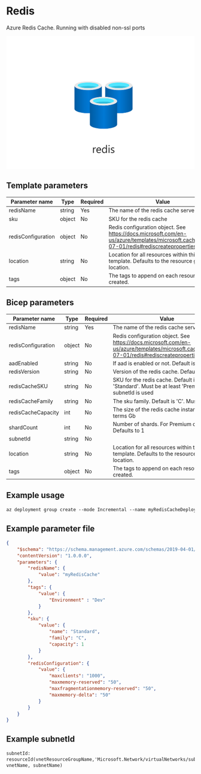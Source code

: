 # Redis

Azure Redis Cache. Running with disabled non-ssl ports

![Resource view](overview.png)

## Template parameters

| Parameter name     | Type   | Required | Value                                                                                     |
|--------------------|--------|----------|-------------------------------------------------------------------------------------------|
| redisName          | string | Yes      | The name of the redis cache server.                                                       |
| sku                | object | No       | SKU for the redis cache                                                                   |
| redisConfiguration | object | No       | Redis configuration object. See https://docs.microsoft.com/en-us/azure/templates/microsoft.cache/2019-07-01/redis#rediscreateproperties-object |
| location           | string | No       | Location for all resources within this template. Defaults to the resource group location. |
| tags               | object | No       | The tags to append on each resource created.                                              |

## Bicep parameters

| Parameter name        | Type   | Required | Value                                                                                     |
|-----------------------|--------|----------|-------------------------------------------------------------------------------------------|
| redisName             | string | Yes      | The name of the redis cache server.                                                       |
| redisConfiguration    | object | No       | Redis configuration object. See https://docs.microsoft.com/en-us/azure/templates/microsoft.cache/2019-07-01/redis#rediscreateproperties-object |
| aadEnabled            | string | No       | If aad is enabled or not. Default is 'false'                                              |
| redisVersion          | string | No       | Version of the redis cache. Default is '6'                                                |
| redisCacheSKU         | string | No       | SKU for the redis cache. Default is 'Standard'. Must be at least 'Premium' if subnetId is used |
| redisCacheFamily      | string | No       | The sku family. Default is 'C'. Must be 'P'                                                            |
| redisCacheCapacity    | int    | No       | The size of the redis cache instance in terms Gb                                          |
| shardCount            | int    | No       | Number of shards. For Premium only. Defaults to 1                                         |
| subnetId              | string | No       |  |
| location              | string | No       | Location for all resources within this template. Defaults to the resource group location. |
| tags                  | object | No       | The tags to append on each resource created.                                              |


## Example usage

``` ps
az deployment group create --mode Incremental --name myRedisCacheDeployment --resource-group myResourceGroup --template-file ./azuredeploy.json --template-uri "https://raw.githubusercontent.com/equinor/ioc-shared-infrastructure/master/resources/resourceRedis/azuredeploy.jsonc"
```

## Example parameter file

``` json
{
    "$schema": "https://schema.management.azure.com/schemas/2019-04-01/deploymentParameters.json#",
    "contentVersion": "1.0.0.0",
    "parameters": {
        "redisName": {
            "value": "myRedisCache"
        },
        "tags": {
            "value": {
                "Environment" : "Dev"
            }
        },
        "sku": {
            "value": {
                "name": "Standard",
                "family": "C",
                "capacity": 1
            }
        },
        "redisConfiguration": {
            "value": {
                "maxclients": "1000",
                "maxmemory-reserved": "50",
                "maxfragmentationmemory-reserved": "50",
                "maxmemory-delta": "50"
            }
        }
    }
}
```

## Example subnetId
```
subnetId: resourceId(vnetResourceGroupName,'Microsoft.Network/virtualNetworks/subnets', vnetName, subnetName)
```
